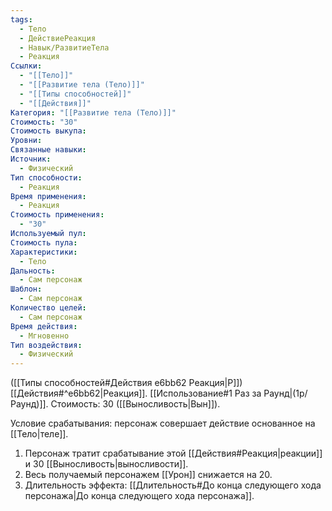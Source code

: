 ```yaml
---
tags:
  - Тело
  - ДействиеРеакция
  - Навык/РазвитиеТела
  - Реакция
Ссылки:
  - "[[Тело]]"
  - "[[Развитие тела (Тело)]]"
  - "[[Типы способностей]]"
  - "[[Действия]]"
Категория: "[[Развитие тела (Тело)]]"
Стоимость: "30"
Стоимость выкупа: 
Уровни: 
Связанные навыки: 
Источник:
  - Физический
Тип способности:
  - Реакция
Время применения:
  - Реакция
Стоимость применения:
  - "30"
Используемый пул: 
Стоимость пула: 
Характеристики:
  - Тело
Дальность:
  - Сам персонаж
Шаблон:
  - Сам персонаж
Количество целей:
  - Сам персонаж
Время действия:
  - Мгновенно
Тип воздействия:
  - Физический
---
```

([[Типы способностей#Действия e6bb62 Реакция|Р]]) [[Действия#^e6bb62|Реакция]]. [[Использование#1 Раз за Раунд|(1р/Раунд)]]. Стоимость: 30 ([[Выносливость|Вын]]). 

Условие срабатывания: персонаж совершает действие основанное на [[Тело|теле]].

1. Персонаж тратит срабатывание этой [[Действия#Реакция|реакции]] и 30 [[Выносливость|выносливости]]. 
2. Весь получаемый персонажем [[Урон]] снижается на 20. 
3. Длительность эффекта: [[Длительность#До конца следующего хода персонажа|До конца следующего хода персонажа]].